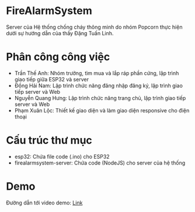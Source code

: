 # FireAlarmSystem
Server của Hệ thống chống cháy thông minh do nhóm Popcorn thực hiện dưới sự hướng dẫn của thầy Đặng Tuấn Linh.

# Phân công công việc
- Trần Thế Anh: Nhóm trưởng, tìm mua và lắp ráp phần cứng, lập trình giao tiếp giữa ESP32 và server
- Đồng Hải Nam: Lập trình chức năng đăng nhập đăng ký, lập trình giao tiếp server và Web
- Nguyễn Quang Hưng: Lập trình chức năng trang chủ, lập trình giao tiếp server và Web
- Phạm Xuân Lộc: Thiết kế giao diện và làm giao diện responsive cho điện thoại

# Cấu trúc thư mục
- esp32: Chứa file code (.ino) cho ESP32
- firealarmsystem-server: Chứa code (NodeJS) cho server của hệ thống

# Demo
Đường dẫn tới video demo: [Link](https://drive.google.com/file/d/1i9UjTVdQVobQBIWZr-lVTKfNG873nkbA/view?usp=sharing)
